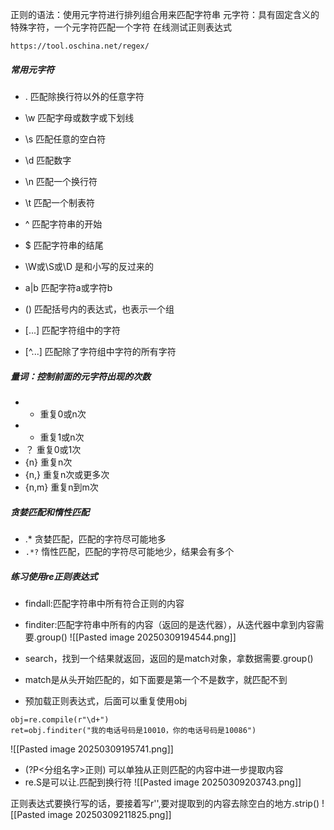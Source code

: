 正则的语法：使用元字符进行排列组合用来匹配字符串
元字符：具有固定含义的特殊字符，一个元字符匹配一个字符
在线测试正则表达式
```
https://tool.oschina.net/regex/
```
##### 常用元字符
- .     匹配除换行符以外的任意字符
- \w  匹配字母或数字或下划线
- \s   匹配任意的空白符
- \d   匹配数字
- \n   匹配一个换行符
- \t    匹配一个制表符
- ^    匹配字符串的开始
- $    匹配字符串的结尾

- \W或\S或\D 是和小写的反过来的

- a|b  匹配字符a或字符b
- ()     匹配括号内的表达式，也表示一个组
- [...]   匹配字符组中的字符
- [^...]  匹配除了字符组中字符的所有字符

##### 量词：控制前面的元字符出现的次数
- *    重复0或n次
- +   重复1或n次
- ？  重复0或1次
- {n} 重复n次
- {n,} 重复n次或更多次
- {n,m} 重复n到m次

##### 贪婪匹配和惰性匹配
- .*       贪婪匹配，匹配的字符尽可能地多
- `.*?`    惰性匹配，匹配的字符尽可能地少，结果会有多个

##### 练习使用re正则表达式
- findall:匹配字符串中所有符合正则的内容
- finditer:匹配字符串中所有的内容（返回的是迭代器），从迭代器中拿到内容需要.group()
![[Pasted image 20250309194544.png]]

- search，找到一个结果就返回，返回的是match对象，拿数据需要.group()
- match是从头开始匹配的，如下面要是第一个不是数字，就匹配不到
- 预加载正则表达式，后面可以重复使用obj
```
obj=re.compile(r"\d+")
ret=obj.finditer("我的电话号码是10010，你的电话号码是10086")
```
![[Pasted image 20250309195741.png]]

- (?P<分组名字>正则) 可以单独从正则匹配的内容中进一步提取内容
- re.S是可以让.匹配到换行符
![[Pasted image 20250309203743.png]]

正则表达式要换行写的话，要接着写r'',要对提取到的内容去除空白的地方.strip()
![[Pasted image 20250309211825.png]]